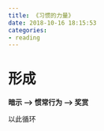 ```yaml
---
title: 《习惯的力量》
date: 2018-10-16 18:15:53
categories: 
- reading
---
```


# 形成

**暗示 --> 惯常行为 --> 奖赏**

以此循环
